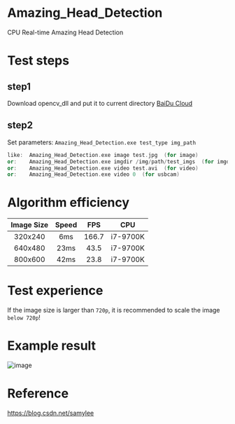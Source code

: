 # Amazing_Head_Detection
CPU Real-time Amazing Head Detection
# Test steps
## step1
Download opencv_dll and put it to current directory [BaiDu Cloud](https://pan.baidu.com/s/14VIsF6PD6ktU7ctUh301wA)
## step2
Set parameters:
`Amazing_Head_Detection.exe test_type img_path`
```cpp
like:  Amazing_Head_Detection.exe image test.jpg  (for image)
or:    Amazing_Head_Detection.exe imgdir /img/path/test_imgs  (for imgdir)
or:    Amazing_Head_Detection.exe video test.avi  (for video)
or:    Amazing_Head_Detection.exe video 0  (for usbcam)
```
# Algorithm efficiency
| Image Size | Speed | FPS | CPU |
|:------:|:------:|:------:|:------:|
| 320x240  | 6ms |166.7| i7-9700K |
| 640x480  | 23ms |43.5| i7-9700K |
| 800x600  | 42ms |23.8| i7-9700K |
# Test experience
If the image size is larger than `720p`, it is recommended to scale the image `below 720p`!
# Example result
![image](https://github.com/samylee/Amazing_Head_Detection/blob/master/result.jpg)
# Reference
https://blog.csdn.net/samylee
